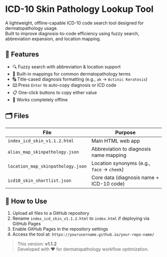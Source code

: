 # ICD-10 Skin Pathology Lookup Tool

A lightweight, offline-capable ICD-10 code search tool designed for dermatopathology usage.  
Built to improve diagnosis-to-code efficiency using fuzzy search, abbreviation expansion, and location mapping.

## 🔧 Features

- 🔍 Fuzzy search with abbreviation & location support
- 🧠 Built-in mappings for common dermatopathology terms
- 🔠 Title-cased diagnosis formatting (e.g., `ak` → `Actinic Keratosis`)
- ⌨️ Press `Enter` to auto-copy diagnosis or ICD code
- 📋 One-click buttons to copy either value
- 📎 Works completely offline

## 🗂 Files

| File | Purpose |
|------|---------|
| `index_icd_skin_v1.1.2.html` | Main HTML web app |
| `alias_map_skinpathology.json` | Abbreviation to diagnosis name mapping |
| `location_map_skinpathology.json` | Location synonyms (e.g., `face` → `cheek`) |
| `icd10_skin_shortlist.json` | Core data (diagnosis name + ICD-10 code) |

## 🚀 How to Use

1. Upload all files to a GitHub repository
2. Rename `index_icd_skin_v1.1.2.html` to `index.html` if deploying via GitHub Pages
3. Enable GitHub Pages in the repository settings
4. Access the tool at: `https://yourusername.github.io/your-repo-name/`

> This version: **v1.1.2**  
> Developed with ❤️ for dermatopathology workflow optimization.